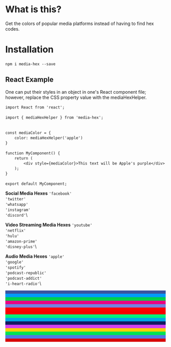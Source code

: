 # What is this?

Get the colors of popular media platforms instead of having to find hex codes.

# Installation 

`npm i media-hex --save`

## React Example

One can put their styles in an object in one's React component file; however, replace the CSS property value with the mediaHexHelper.

```
import React from 'react';

import { mediaHexHelper } from 'media-hex';


const mediaColor = {
    color: mediaHexHelper('apple')
}

function MyComponent() {
    return (
        <div style={mediaColor}>This text will be Apple's purple</div>
    );
}

export default MyComponent;

```

**Social Media Hexes**
`'facebook'`\
`'twitter'`\
`'whatsapp'`\
`'instagram'`\
`'discord'`\

**Video Streaming Media Hexes**
`'youtube'`\
`'netflix'`\
`'hulu'`\
`'amazon-prime'`\
`'disney-plus'`\


**Audio Media Hexes**
`'apple'`\
`'google'`\
`'spotify'`\
`'podcast-republic'`\
`'podcast-addict'`\
`'i-heart-radio'`\

![colors](colors.png)



